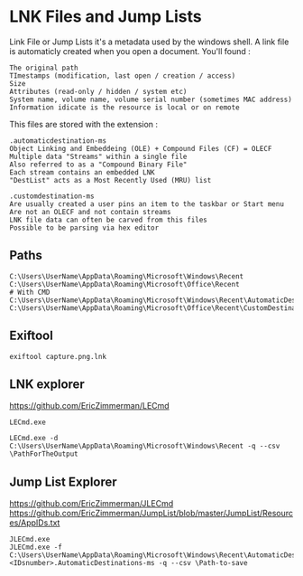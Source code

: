 # LNK Files and Jump Lists
Link File or Jump Lists it's a metadata used by the windows shell.
A link file is automaticly created when you open a document.
You'll found :
```
The original path
TImestamps (modification, last open / creation / access)
Size
Attributes (read-only / hidden / system etc)
System name, volume name, volume serial number (sometimes MAC address)
Information idicate is the resource is local or on remote 
```
This files are stored with the extension : 
```
.automaticdestination-ms 
Object Linking and Embeddeing (OLE) + Compound Files (CF) = OLECF
Multiple data "Streams" within a single file
Also referred to as a "Compound Binary File"
Each stream contains an embedded LNK
"DestList" acts as a Most Recently Used (MRU) list
```
```
.customdestination-ms
Are usually created a user pins an item to the taskbar or Start menu
Are not an OLECF and not contain streams
LNK file data can often be carved from this files
Possible to be parsing via hex editor
```
## Paths
```
C:\Users\UserName\AppData\Roaming\Microsoft\Windows\Recent
C:\Users\UserName\AppData\Roaming\Microsoft\Office\Recent
# With CMD
C:\Users\UserName\AppData\Roaming\Microsoft\Windows\Recent\AutomaticDestinations
C:\Users\UserName\AppData\Roaming\Microsoft\Office\Recent\CustomDestinations
```
## Exiftool
```
exiftool capture.png.lnk
```

## LNK explorer
https://github.com/EricZimmerman/LECmd
```
LECmd.exe

LECmd.exe -d C:\Users\UserName\AppData\Roaming\Microsoft\Windows\Recent -q --csv \PathForTheOutput
```

## Jump List Explorer
https://github.com/EricZimmerman/JLECmd
https://github.com/EricZimmerman/JumpList/blob/master/JumpList/Resources/AppIDs.txt
```
JLECmd.exe
JLECmd.exe -f C:\Users\UserName\AppData\Roaming\Microsoft\Windows\Recent\AutomaticDestinations\<IDsnumber>.AutomaticDestinations-ms -q --csv \Path-to-save
```






